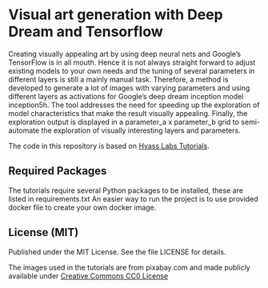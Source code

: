 # Visual art generation with Deep Dream and Tensorflow

Creating visually appealing art by using deep neural nets and Google’s TensorFlow is in all mouth. Hence it is not always straight forward to adjust existing models to your own needs and the tuning of several parameters in different layers is still a mainly manual task. 
Therefore, a method is developed to generate a lot of images with varying parameters and using different layers as activations for Google’s deep dream inception model inception5h. The tool addresses the need for speeding up the exploration of model characteristics that make the result visually appealing. Finally, the exploration output is displayed in a parameter_a x parameter_b grid to semi-automate the exploration of visually interesting layers and parameters.

The code in this repository is based on [Hvass Labs Tutorials](https://github.com/Hvass-Labs/TensorFlow-Tutorials).

## Required Packages

The tutorials require several Python packages to be installed, these are listed in requirements.txt
An easier way to run the project is to use provided docker file to create your own docker image.


## License (MIT)
Published under the MIT License. See the file LICENSE for details.

The images used in the tutorials are from pixabay.com and made publicly available under [Creative Commons CC0 License](https://creativecommons.org/publicdomain/zero/1.0/deed.en)
